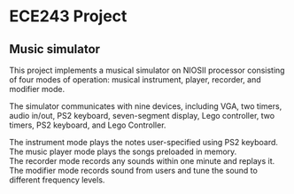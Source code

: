 # ECE243 Project
## Music simulator

This project implements a musical simulator on NIOSII processor consisting of four modes of operation: musical instrument, player, recorder, and modifier mode.<br/>

The simulator communicates with nine devices, including VGA, two timers, audio in/out, PS2 keyboard, seven-segment display, Lego controller, two timers, PS2 keyboard, and Lego Controller.  <br/>

The instrument mode plays the notes user-specified using PS2 keyboard.<br/>
The music player mode plays the songs preloaded in memory.<br/>
The recorder mode records any sounds within one minute and replays it.<br/>
The modifier mode records sound from users and tune the sound to different frequency levels.<br/>
